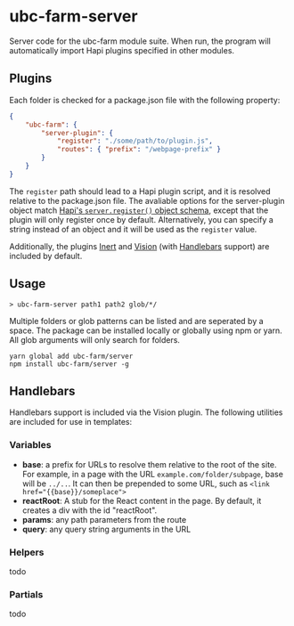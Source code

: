 # ubc-farm-server

Server code for the ubc-farm module suite. When run, the program will
automatically import Hapi plugins specified in other modules.

## Plugins
Each folder is checked for a package.json file with the following property:
```json
{
	"ubc-farm": {
		"server-plugin": {
			"register": "./some/path/to/plugin.js",
			"routes": { "prefix": "/webpage-prefix" }
		}
	}
}
```

The `register` path should lead to a Hapi plugin script, and it is resolved
relative to the package.json file. The avaliable options for the server-plugin
object match [Hapi's `server.register()` object schema](http://hapijs.com/api#serverregisterplugins-options-callback), except that
the plugin will only register once by default. Alternatively, you can specify
a string instead of an object and it will be used as the `register` value.

Additionally, the plugins [Inert](https://github.com/hapijs/<inert></inert>) and
[Vision](https://github.com/hapijs/vision)
(with [Handlebars](http://handlebarsjs.com) support) are included by default.

## Usage
```
> ubc-farm-server path1 path2 glob/*/
```
Multiple folders or glob patterns can be listed and are seperated by a space.
The package can be installed locally or globally using npm or yarn.
All glob arguments will only search for folders.

```
yarn global add ubc-farm/server
npm install ubc-farm/server -g
```

## Handlebars
Handlebars support is included via the Vision plugin. The following utilities
are included for use in templates:

### Variables
+ **base**: a prefix for URLs to resolve them relative to the root of the site.
  For example, in a page with the URL `example.com/folder/subpage`, base will be
	`../..`. It can then be prepended to some URL,
	such as `<link href="{{base}}/someplace">`
+ **reactRoot**: A stub for the React content in the page. By default, it
  creates a div with the id "reactRoot".
+ **params**: any path parameters from the route
+ **query**: any query string arguments in the URL

### Helpers
todo

### Partials
todo
